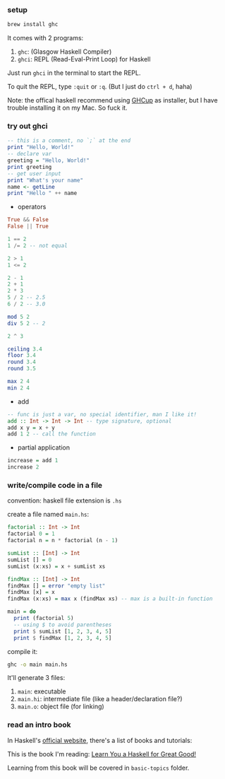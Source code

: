 ### setup

```bash
brew install ghc
```

It comes with 2 programs:

1. `ghc`: (Glasgow Haskell Compiler)
2. `ghci`: REPL (Read-Eval-Print Loop) for Haskell

Just run `ghci` in the terminal to start the REPL.

To quit the REPL, type `:quit` or `:q`. (But I just do `ctrl + d`, haha)

Note: the offical haskell recommend using [GHCup](https://www.haskell.org/ghcup/) as installer, but I have trouble installing it on my Mac. So fuck it.

### try out ghci

```haskell
-- this is a comment, no `;` at the end
print "Hello, World!"
-- declare var
greeting = "Hello, World!"
print greeting
-- get user input
print "What's your name"
name <- getLine
print "Hello " ++ name
```

- operators

```haskell
True && False
False || True

1 == 2
1 /= 2 -- not equal

2 > 1
1 <= 2

2 - 1
2 + 1
2 * 3
5 / 2 -- 2.5
6 / 2 -- 3.0

mod 5 2
div 5 2 -- 2

2 ^ 3

ceiling 3.4
floor 3.4
round 3.4
round 3.5

max 2 4
min 2 4
```

- add

```haskell
-- func is just a var, no special identifier, man I like it!
add :: Int -> Int -> Int -- type signature, optional
add x y = x + y
add 1 2 -- call the function
```

- partial application

```haskell
increase = add 1
increase 2
```

### write/compile code in a file

convention: haskell file extension is `.hs`

create a file named `main.hs`:

```haskell
factorial :: Int -> Int
factorial 0 = 1
factorial n = n * factorial (n - 1)

sumList :: [Int] -> Int
sumList [] = 0
sumList (x:xs) = x + sumList xs

findMax :: [Int] -> Int
findMax [] = error "empty list"
findMax [x] = x
findMax (x:xs) = max x (findMax xs) -- max is a built-in function

main = do
  print (factorial 5)
  -- using $ to avoid parentheses
  print $ sumList [1, 2, 3, 4, 5]
  print $ findMax [1, 2, 3, 4, 5]

```

compile it:

```bash
ghc -o main main.hs
```

It'll generate 3 files:

1. `main`: executable
2. `main.hi`: intermediate file (like a header/declaration file?)
3. `main.o`: object file (for linking)

### read an intro book

In Haskell's [official website](https://www.haskell.org/documentation/), there's a list of books and tutorials:

This is the book I'm reading: [Learn You a Haskell for Great Good!](http://learnyouahaskell.com/)

Learning from this book will be covered in `basic-topics` folder.

